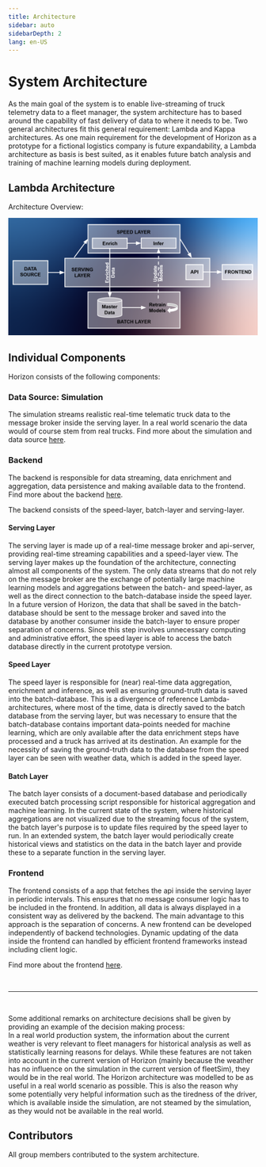 ```yaml
---
title: Architecture
sidebar: auto
sidebarDepth: 2
lang: en-US
---
```


# System Architecture

As the main goal of the system is to enable live-streaming of truck telemetry data to a fleet manager, the system architecture has to based around the capability of fast delivery of data to where it needs to be.
Two general architectures fit this general requirement: Lambda and Kappa architectures. As one main requirement for the development of Horizon as a prototype for a fictional logistics company is future expandability, a Lambda architecture as basis is best suited, as it enables future batch analysis and training of machine learning models during deployment.  

## Lambda Architecture

Architecture Overview:

![System Architecture Overview](/architecture_overview.png)

 
## Individual Components

Horizon consists of the following components:

### Data Source: Simulation

The simulation streams realistic real-time telematic truck data to the message broker inside the serving layer. In a real world scenario the data would of course stem from real trucks. 
Find more about the simulation and data source [here](/datasource).
 

### Backend

The backend is responsible for data streaming, data enrichment and aggregation, data persistence and making available data to the frontend.
Find more about the backend [here](/backend).

The backend consists of the speed-layer, batch-layer and serving-layer.

#### Serving Layer
The serving layer is made up of a real-time message broker and api-server, providing real-time streaming capabilities and a speed-layer view. The serving layer makes up the foundation of the architecture, connecting almost all components of the system.
The only data streams that do not rely on the message broker are the exchange of potentially large machine learning models and aggregations between the batch- and speed-layer, as well as the direct connection to the batch-database inside the speed layer.
In a future version of Horizon, the data that shall be saved in the batch-database should be sent to the message broker and saved into the database by another consumer inside the batch-layer to ensure proper separation of concerns.
Since this step involves unnecessary computing and administrative effort, the speed layer is able to access the batch database directly in the current prototype version.
 

#### Speed Layer

The speed layer is responsible for (near) real-time data aggregation, enrichment and inference, as well as ensuring ground-truth data is saved into the batch-database.
This is a divergence of reference Lambda-architectures, where most of the time, data is directly saved to the batch database from the serving layer, but was necessary to ensure that the batch-database contains important data-points needed for machine learning, which are only available after the data enrichment steps have processed and a truck has arrived at its destination.
An example for the necessity of saving the ground-truth data to the database from the speed layer can be seen with weather data, which is added in the speed layer.


#### Batch Layer

The batch layer consists of a document-based database and periodically executed batch processing script responsible for historical aggregation and machine learning.
In the current state of the system, where historical aggregations are not visualized due to the streaming focus of the system, the batch layer's purpose is to update files required by the speed layer to run.
In an extended system, the batch layer would periodically create historical views and statistics on the data in the batch layer and provide these to a separate function in the serving layer.


### Frontend

The frontend consists of a app that fetches the api inside the serving layer in periodic intervals. This ensures that no message consumer logic has to be included in the frontend. In addition, all data is always displayed in a consistent way as delivered by the backend.
The main advantage to this approach is the separation of concerns. A new frontend can be developed independently of backend technologies. Dynamic updating of the data inside the frontend can handled by efficient frontend frameworks instead including client logic.  

Find more about the frontend [here](/frontend). 

<br /> 

______________________

<br />

Some additional remarks on architecture decisions shall be given by providing an example of the decision making process: <br />
In a real world production system, the information about the current weather is very relevant to fleet managers for historical analysis as well as statistically learning reasons for delays. While these features are not taken into account in the current version of Horizon (mainly because the weather has no influence on the simulation in the current version of fleetSim), they would be in the real world.
The Horizon architecture was modelled to be as useful in a real world scenario as possible. This is also the reason why some potentially very helpful information such as the tiredness of the driver, which is available inside the simulation, are not steamed by the simulation, as they would not be available in the real world.


 ## Contributors
 
 All group members contributed to the system architecture.